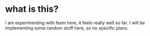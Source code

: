# what is this?
I am experimenting with fasm here, it feels really well so far.
I will be implementing some random stuff here, so no specific plans.
